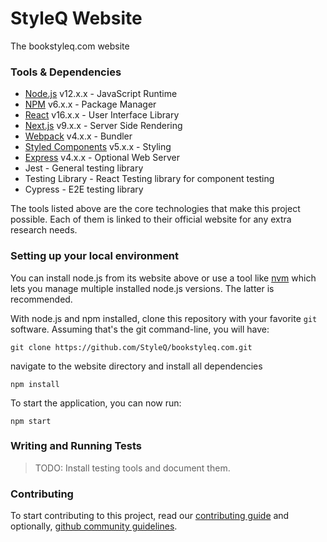 # StyleQ Website
The bookstyleq.com website

### Tools & Dependencies
- [Node.js](https://nodejs.org/en/) v12.x.x - JavaScript Runtime
- [NPM](https://www.npmjs.com/) v6.x.x - Package Manager
- [React](https://reactjs.org/) v16.x.x - User Interface Library
- [Next.js](https://nextjs.org) v9.x.x - Server Side Rendering
- [Webpack](https://webpack.js.org/) v4.x.x - Bundler
- [Styled Components](https://styled-components.com/) v5.x.x - Styling
- [Express](https://expressjs.com/) v4.x.x - Optional Web Server
- Jest - General testing library
- Testing Library - React Testing library for component testing
- Cypress - E2E testing library

The tools listed above are the core technologies that make this project possible. Each of them is linked to their official website for any extra research needs.

### Setting up your local environment
You can install node.js from its website above or use a tool like [nvm][1] which lets you manage multiple installed node.js versions. The latter is recommended.

With node.js and npm installed, clone this repository with your favorite `git` software. Assuming that's the git command-line, you will have:

```
git clone https://github.com/StyleQ/bookstyleq.com.git
```

navigate to the website directory and install all dependencies

```
npm install
```

To start the application, you can now run:

```
npm start
```

### Writing and Running Tests

> TODO: Install testing tools and document them.

### Contributing
To start contributing to this project, read our [contributing guide][2] and optionally, [github community guidelines][3].

[1]: https://github.com/nvm-sh/nvm
[2]: https://github.com/StyleQ/website/blob/staging/Contributing.md
[3]: https://help.github.com/articles/github-community-guidelines
